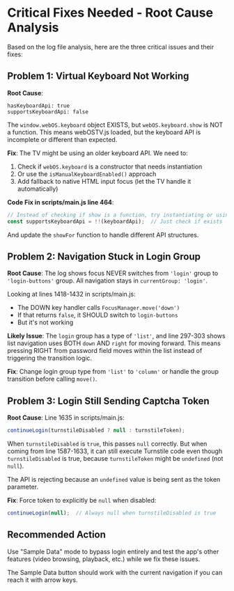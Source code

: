 # Critical Fixes Needed - Root Cause Analysis

Based on the log file analysis, here are the three critical issues and their fixes:

## Problem 1: Virtual Keyboard Not Working

**Root Cause**:
```
hasKeyboardApi: true
supportsKeyboardApi: false
```

The `window.webOS.keyboard` object EXISTS, but `webOS.keyboard.show` is NOT a function. This means webOSTV.js loaded, but the keyboard API is incomplete or different than expected.

**Fix**:
The TV might be using an older keyboard API. We need to:
1. Check if `webOS.keyboard` is a constructor that needs instantiation
2. Or use the `isManualKeyboardEnabled()` approach
3. Add fallback to native HTML input focus (let the TV handle it automatically)

**Code Fix in scripts/main.js line 464**:
```javascript
// Instead of checking if show is a function, try instantiating or using different API
const supportsKeyboardApi = !!(keyboardApi);  // Just check if exists
```

And update the `showFor` function to handle different API structures.

## Problem 2: Navigation Stuck in Login Group

**Root Cause**:
The log shows focus NEVER switches from `'login'` group to `'login-buttons'` group. All navigation stays in `currentGroup: 'login'`.

Looking at lines 1418-1432 in scripts/main.js:
- The DOWN key handler calls `FocusManager.move('down')`
- If that returns `false`, it SHOULD switch to `login-buttons`
- But it's not working

**Likely Issue**:
The `login` group has a type of `'list'`, and line 297-303 shows list navigation uses BOTH `down` AND `right` for moving forward. This means pressing RIGHT from password field moves within the list instead of triggering the transition logic.

**Fix**: Change login group type from `'list'` to `'column'` or handle the group transition before calling `move()`.

## Problem 3: Login Still Sending Captcha Token

**Root Cause**:
Line 1635 in scripts/main.js:
```javascript
continueLogin(turnstileDisabled ? null : turnstileToken);
```

When `turnstileDisabled` is `true`, this passes `null` correctly.
But when coming from line 1587-1633, it can still execute Turnstile code even though `turnstileDisabled` is true, because `turnstileToken` might be `undefined` (not `null`).

The API is rejecting because an `undefined` value is being sent as the token parameter.

**Fix**: Force token to explicitly be `null` when disabled:
```javascript
continueLogin(null);  // Always null when turnstileDisabled is true
```

## Recommended Action

Use "Sample Data" mode to bypass login entirely and test the app's other features (video browsing, playback, etc.) while we fix these issues.

The Sample Data button should work with the current navigation if you can reach it with arrow keys.
